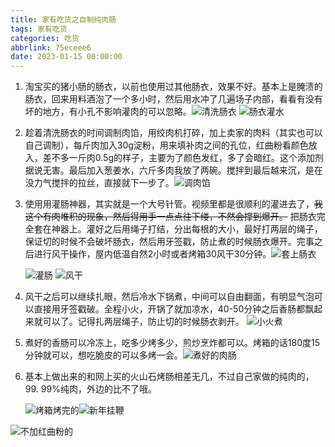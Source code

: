 ```yaml
---
title: 家有吃货之自制纯肉肠
tags: 家有吃货
categories: 吃货
abbrlink: 75eceee6
date: 2023-01-15 00:00:00
---
```


1. 淘宝买的猪小肠的肠衣，以前也使用过其他肠衣，效果不好。基本上是腌渍的肠衣，回来用料酒泡了一个多小时，然后用水冲了几遍场子内部，看看有没有坏的地方，有小孔不影响灌肉的可以忽略。![清洗肠衣](https://raw.githubusercontent.com/Xu-Hardy/image-host/master/4e2429485712be78190031ab1420247.jpg) <!--more-->  ![肠衣灌水](https://raw.githubusercontent.com/Xu-Hardy/image-host/master/image-20230124151952481.png)

2. 趁着清洗肠衣的时间调制肉馅，用绞肉机打碎，加上卖家的肉料（其实也可以自己调制），每斤肉加入30g淀粉，用来填补肉之间的孔位，红曲粉看颜色放入，差不多一斤肉0.5g的样子，主要为了颜色发红，多了会暗红。这个添加剂据说无害。最后加入葱姜水，六斤多肉我放了两碗。搅拌到最后越来沉，是在没力气搅拌的拉丝，直接就下一步了。![调肉馅](https://raw.githubusercontent.com/Xu-Hardy/image-host/master/image-20230124151923265.png)

3. 使用用灌肠神器，其实就是一个大号针管。视频里都是很顺利的灌进去了，~~我这个有肉堆积的现象，然后得用手一点点往下缕，不然会撑到爆开。~~ 把肠衣完全套在神器上。灌好之后用绳子打结，分出每根的大小，最好打两层的绳子，保证切的时候不会破坏肠衣，然后用牙签戳，防止煮的时候肠衣爆开。完事之后进行风干操作，屋内低温自然2小时或者烤箱30风干30分钟。![套上肠衣](https://raw.githubusercontent.com/Xu-Hardy/image-host/master/image-20230124152816774.png)

   ![灌肠](https://raw.githubusercontent.com/Xu-Hardy/image-host/master/image-20230124152010560.png) ![风干](https://raw.githubusercontent.com/Xu-Hardy/image-host/master/image-20230124152032595.png)

4. 风干之后可以继续扎眼，然后冷水下锅煮，中间可以自由翻面，有明显气泡可以直接用牙签戳破。全程小火，开锅了就加凉水，40-50分钟之后香肠都飘起来就可以了。记得扎两层绳子，防止切的时候肠衣剥开。 ![小火煮](https://raw.githubusercontent.com/Xu-Hardy/image-host/master/image-20230124152042980.png)

5. 煮好的香肠可以冷冻上，吃多少烤多少，煎炒烹炸都可以。烤箱的话180度15分钟就可以，想吃脆皮的可以多烤一会。![煮好的肉肠](https://raw.githubusercontent.com/Xu-Hardy/image-host/master/image-20230124152052396.png)

6. 基本上做出来的和网上买的火山石烤肠相差无几，不过自己家做的纯肉的，99. 99%纯肉，外边的比不了哦。

   ![烤箱烤完的](https://raw.githubusercontent.com/Xu-Hardy/image-host/master/image-20230124152101388.png)![新年挂鞭](https://raw.githubusercontent.com/Xu-Hardy/image-host/master/image-20230124152845846.png)

![不加红曲粉的](https://raw.githubusercontent.com/Xu-Hardy/image-host/master/f418004f44313a04bcfdfe4c7b7020c.jpg)
